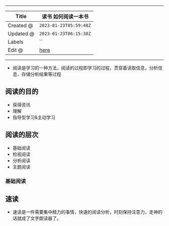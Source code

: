 -----

| Title     | 读书 如何阅读一本书                                         |
| --------- | -------------------------------------------------- |
| Created @ | `2023-01-23T05:59:48Z`                             |
| Updated @ | `2023-01-23T06:15:38Z`                             |
| Labels    | \`\`                                               |
| Edit @    | [here](https://github.com/junxnone/wiki/issues/99) |

-----

  - 阅读是学习的一种方法，阅读的过程即学习的过程，贯穿着读取信息，分析信息，存储分析结果等过程

## 阅读的目的

  - 获得资讯
  - 理解
  - 指导型学习&主动学习

## 阅读的层次

  - 基础阅读
  - 检视阅读
  - 分析阅读
  - 主题阅读

### 基础阅读

## 速读

  - 速读是一件需要集中精力的事情，快速的阅读分析，时刻保持注意力，走神的话就成了文字朗读器了。
